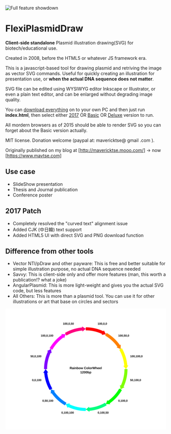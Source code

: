 ![Full feature showdown](example%20deluxe.svg)

# FlexiPlasmidDraw
__Client-side standalone__ Plasmid illustration drawing(SVG) for biotech/educational use.

Created in 2008, before the HTML5 or whatever JS framework era.

This is a javascript-based tool for drawing plasmid and retriving the image as vector SVG commands. Useful for quickly creating an illustration for presentation use, or __when the actual DNA sequence does not matter__.

SVG file can be edited using WYSIWYG editor Inkscape or Illustrator, or even a plain text editor, and can be enlarged without degrading image quality.

You can [download everything](https://github.com/MaverickTse/FlexiPlasmidDraw/archive/master.zip) on to your own PC and then just run __index.html__, then select either [2017](https://www.mavtse.com/FlexiPlasmidDraw/FlexiPlasmidDraw2017.html) OR [Basic](https://www.mavtse.com/FlexiPlasmidDraw/TYMPlasmidDraw.htm) OR [Deluxe](https://www.mavtse.com/FlexiPlasmidDraw/FlexiPlasmidDraw%20v2%20Deluxe.xhtml) version to run.

All mordern browsers as of 2015 should be able to render SVG so you can forget about the Basic version actually.

MIT license. Donation welcome (paypal at: mavericktse@ gmail .com ).

Originally published on my blog at [http://mavericktse.mooo.com/] → now [https://www.mavtse.com]

## Use case
* SlideShow presentation
* Thesis and Journal publication
* Conference poster

## 2017 Patch
* Completely resolved the "curved text" alignment issue
* Added CJK (中日韓) text support
* Added HTML5 UI with direct SVG and PNG download function

## Difference from other tools
* Vector NTI/pDraw and other payware: This is free and better suitable for simple illustration purpose, no actual DNA sequence needed
* Savvy: This is client-side only and offer more features (man, this worth a publication!? what a joke)
* AngularPlasmid: This is more light-weight and gives you the actual SVG code, but less features
* All Others: This is more than a plasmid tool. You can use it for other illustrations or art that base on circles and sectors

![Color Wheel](Rainbow%20ColorWheel.svg)
